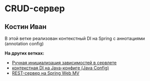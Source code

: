 # CRUD-сервер

## Костин Иван

В этой ветке реализован контекстный DI на Spring с аннотациями (annotation config)

**На других ветках:**
* [Ручная инициализация зависимостей в сервлете](https://github.com/bojark/my-CRUD-server)
* [контекстная DI на Java-конфиге (Java Config)](https://github.com/bojark/my-CRUD-server/tree/feature/di-java)
* [REST-сервер на Spring Web MV](https://github.com/bojark/my-CRUD-server/tree/feature/spring-web)
